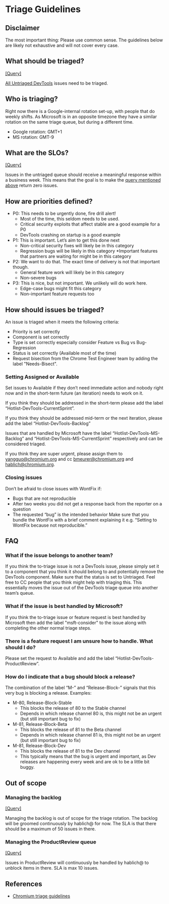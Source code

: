 # Triage Guidelines

## Disclaimer
The most important thing: Please use common sense. The guidelines below are likely not exhaustive and will not cover every case.

## What should be triaged?
[[Query]](https://bugs.chromium.org/p/chromium/issues/list?q=status=untriaged%20component:Platform%3EDevTools)

[All Untriaged DevTools](https://bugs.chromium.org/p/chromium/issues/list?q=status=untriaged%20component:Platform%3EDevTools) issues need to be triaged.

## Who is triaging?
Right now there is a Google-internal rotation set-up, with people that do weekly shifts.
As Microsoft is in an opposite timezone they have a similar rotation on the same triage queue, but during a different time.

* Google rotation: GMT+1
* MS rotation: GMT-9

## What are the SLOs?
[[Query]](https://bugs.chromium.org/p/chromium/issues/list?sort=id&colspec=ID%20Pri%20M%20Stars%20ReleaseBlock%20Cr%20Status%20Owner%20Summary%20OS%20Modified&q=status%3Duntriaged%20component%3APlatform%3EDevTools%20modified-before%3Atoday-7&can=2)

Issues in the untriaged queue should receive a meaningful response within a business week. This means that the goal is to make the [query mentioned above](https://bugs.chromium.org/p/chromium/issues/list?sort=id&colspec=ID%20Pri%20M%20Stars%20ReleaseBlock%20Cr%20Status%20Owner%20Summary%20OS%20Modified&q=status%3Duntriaged%20component%3APlatform%3EDevTools%20modified-before%3Atoday-7&can=2) return zero issues.

## How are priorities defined?
* P0: This needs to be urgently done, fire drill alert!
   * Most of the time, this seldom needs to be used.
   * Critical security exploits that affect stable are a good example for a P0
   * DevTools crashing on startup is a good example
* P1: This is important. Let’s aim to get this done next
   * Non-critical security fixes will likely be in this category
   * Regression bugs will be likely in this category
   *Important features that partners are waiting for might be in this category
* P2: We want to do that. The exact time of delivery is not that important though.
   * General feature work will likely be in this category
   * Non-severe bugs
* P3: This is nice, but not important. We unlikely will do work here.
   * Edge-case bugs might fit this category
   * Non-important feature requests too


## How should issues be triaged?
An issue is triaged when it meets the following criteria:
* Priority is set correctly
* Component is set correctly
* Type is set correctly especially consider Feature vs Bug vs Bug-Regression
* Status is set correctly (Available most of the time)
* Request bisection from the Chrome Test Engineer team by adding the label "Needs-Bisect".

### Setting Assigned or Available
Set issues to Available if they don’t need immediate action and nobody right now and in the short-term future (an iteration) needs to work on it.

If you think they should be addressed in the short-term please add the label “Hotlist-DevTools-CurrentSprint”.

If you think they should be addressed mid-term or the next iteration, please add the label “Hotlist-DevTools-Backlog”

Issues that are handled by Microsoft have the label “Hotlist-DevTools-MS-Backlog” and “Hotlist-DevTools-MS-CurrentSprint” respectively and can be considered triaged.

If you think they are super urgent, please assign them to yangguo@chromium.org and cc bmeurer@chromium.org and hablich@chromium.org.

### Closing issues
Don’t be afraid to close issues with WontFix if:
* Bugs that are not reproducible
* After two weeks you did not get a response back from the reporter on a question
* The requested “bug” is the intended behavior
Make sure that you bundle the WontFix with a brief comment explaining it e.g. “Setting to WontFix because not reproducible.”

## FAQ
### What if the issue belongs to another team?
If you think the to-triage issue is not a DevTools issue, please simply set it to a component that you think it should belong to and potentially remove the DevTools component. Make sure that the status is set to Untriaged. Feel free to CC people that you think might help with triaging this.
This essentially moves the issue out of the DevTools triage queue into another team’s queue.

### What if the issue is best handled by Microsoft?
If you think the to-triage issue or feature request is best handled by Microsoft then add the label "msft-consider" to the issue along with completing the other normal triage steps.

### There is a feature request I am unsure how to handle. What should I do?
Please set the request to Available and add the label “Hotlist-DevTools-ProductReview”.

### How do I indicate that a bug should block a release?
The combination of the label “M-<milestone>” and “Release-Block-<channel>” signals that this very bug is blocking a release. Examples:
* M-80, Release-Block-Stable
   * This blocks the release of 80 to the Stable channel
   * Depends in which release channel 80 is, this might not be an urgent (but still important bug to fix)
* M-81, Release-Block-Beta
   * This blocks the release of 81 to the Beta channel
   * Depends in which release channel 81 is, this might not be an urgent (but still important bug to fix)
* M-81, Release-Block-Dev
   * This blocks the release of 81 to the Dev channel
   * This typically means that the bug is urgent and important, as Dev releases are happening every week and are ok to be a little bit buggy.

## Out of scope
### Managing the backlog
[[Query]](https://bugs.chromium.org/p/chromium/issues/list?sort=id&colspec=ID%20Pri%20M%20Stars%20ReleaseBlock%20Cr%20Status%20Owner%20Summary%20OS%20Modified&q=Hotlist%3DDevTools-Backlog&can=2)

Managing the backlog is out of scope for the triage rotation. The backlog will be groomed continuously by hablich@ for now. The SLA is that there should be a maximum of 50 issues in there.
### Managing the ProductReview queue
[[Query]](https://bugs.chromium.org/p/chromium/issues/list?sort=id&colspec=ID%20Pri%20M%20Stars%20ReleaseBlock%20Cr%20Status%20Owner%20Summary%20OS%20Modified&q=Hotlist%3DDevTools-ProductReview&can=2)

Issues in ProductReview will continuously be handled by hablich@ to unblock items in there. SLA is max 10 issues.
## References
* [Chromium triage guidelines](https://www.chromium.org/for-testers/bug-reporting-guidelines/triage-best-practices)
